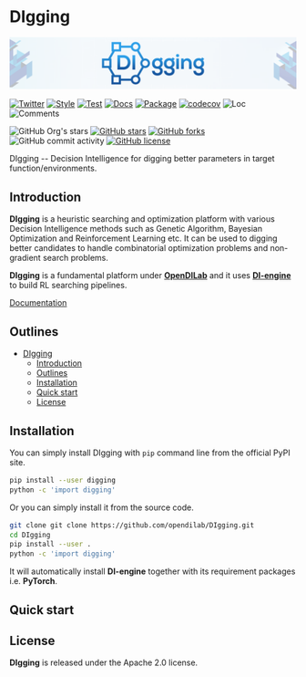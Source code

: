 # DIgging

<img src="./docs/figs/digging_banner.png" alt="icon"/>

[![Twitter](https://img.shields.io/twitter/url?style=social&url=https%3A%2F%2Ftwitter.com%2Fopendilab)](https://twitter.com/opendilab)
[![Style](https://github.com/opendilab/digging/actions/workflows/style.yml/badge.svg)](https://github.com/opendilab/DIgging/actions/workflows/style.yml?query=workflow%3A%22Style+And+Badge%22)
[![Test](https://github.com/opendilab/digging/actions/workflows/test.yml/badge.svg)](https://github.com/opendilab/DIgging/actions/workflows/test.yml?query=workflow%3A%22Code+Test%22)
[![Docs](https://github.com/opendilab/digging/actions/workflows/doc.yml/badge.svg)](https://github.com/opendilab/DIgging/actions/workflows/doc.yml?query=workflow%3A%22Docs+Deploy%22)
[![Package](https://github.com/opendilab/digging/actions/workflows/release.yml/badge.svg)](https://github.com/opendilab/DIgging/actions/workflows/release.yml?query=workflow%3A%22Package+Release%22)
[![codecov](https://img.shields.io/codecov/c/github/opendilab/digging)](https://app.codecov.io/gh/opendilab/digging)
![Loc](https://img.shields.io/endpoint?url=https://gist.githubusercontent.com/RobinC94/7f38f27fb3b34d4bf4d2dbcfcc73d981/raw/loc.json)
![Comments](https://img.shields.io/endpoint?url=https://gist.githubusercontent.com/RobinC94/7f38f27fb3b34d4bf4d2dbcfcc73d981/raw/comments.json)

![GitHub Org's stars](https://img.shields.io/github/stars/opendilab)
[![GitHub stars](https://img.shields.io/github/stars/opendilab/digging)](https://github.com/opendilan/digging/stargazers)
[![GitHub forks](https://img.shields.io/github/forks/opendilab/digging)](https://github.com/opendilab/digging/network)
![GitHub commit activity](https://img.shields.io/github/commit-activity/m/opendilab/digging)
[![GitHub license](https://img.shields.io/github/license/opendilab/digging)](https://github.com/opendilab/digging/blob/master/LICENSE)

DIgging -- Decision Intelligence for digging better parameters in target function/environments.

## Introduction

**DIgging** is a heuristic searching and optimization platform with various Decision Intelligence methods such as Genetic Algorithm, Bayesian Optimization and Reinforcement Learning etc. It can be used to digging better candidates to handle combinatorial optimization problems and non-gradient search problems.

**DIgging** is a fundamental platform under [**OpenDILab**](http://opendilab.org/) and it uses [**DI-engine**](https://github.com/opendilab/DI-engine) to build RL searching pipelines.

[Documentation](https://opendilab.github.io/DIgging/index.html)

## Outlines

- [DIgging](#digging)
  - [Introduction](#introduction)
  - [Outlines](#outlines)
  - [Installation](#installation)
  - [Quick start](#quick-start)
  - [License](#license)

## Installation

You can simply install DIgging with `pip` command line from the official PyPI site.

```bash
pip install --user digging
python -c 'import digging'
```

Or you can simply install it from the source code.

```bash
git clone git clone https://github.com/opendilab/DIgging.git
cd DIgging
pip install --user .
python -c 'import digging'
```

It will automatically install **DI-engine** together with its requirement packages i.e. **PyTorch**.

## Quick start

## License

**DIgging** is released under the Apache 2.0 license.
